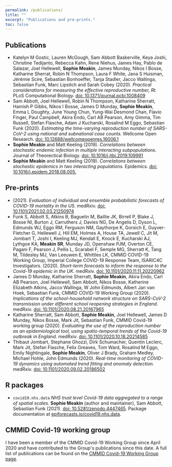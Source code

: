 ```yaml
---
permalink: /publications/
title: ""
excerpt: "Publications and pre-prints."
toc: false
---
```


## Publications

* Katelyn M Gostic, Lauren McGough, Sam Abbott Baskerville, Keya Joshi, Christine Tedijanto, Rebecca Kahn, Rene Niehus, James Hay, Pablo de Salazar, Joel Hellewell, **Sophie Meakin**, James Munday, Nikos I Bosse, Katharine Sherrat, Robin N Thompson, Laura F White, Jana S Huisman, Jérémie Scire, Sebastian Bonhoeffer, Tanja Stadler, Jacco Wallinga, Sebastian Funk, Marc Lipsitch and Sarah Cobey (2020). _Practical considerations for measuring the effective reproductive number, Rt._ PLoS Computational Biology. [doi: 10.1371/journal.pcbi.1008409](https://doi.org/10.1371/journal.pcbi.1008409)
* Sam Abbott, Joel Hellewell, Robin N Thompson, Katharine Sherratt, Hamish P Gibbs, Nikos I Bosse, James D Munday, **Sophie Meakin**, Emma L Doughty, June Young Chun, Yung-Wai Desmond Chan, Flavio Finger, Paul Campbell, Akira Endo, Carl AB Pearson, Amy Gimma, Tim Russell, Stefan Flasche, Adam J Kucharski, Rosalind M Eggo, Sebastian Funk (2020). _Estimating the time-varying reproduction number of SARS-CoV-2 using national and subnational case counts._ Wellcome Open Research. [doi: 10.12688/wellcomeopenres.16006.1](https://doi.org/10.12688/wellcomeopenres.16006.1)
* **Sophie Meakin** and Matt Keeling (2019). _Correlations between stochastic endemic infection in multiple interacting subpopulations._ Journal of Theorectical Biology. [doi: 10.1016/j.jtbi.2019.109991](https://doi.org/10.1016/j.jtbi.2019.109991)
* **Sophie Meakin** and Matt Keeling (2019). _Correlations between stochastic epidemics in two interacting populations._ Epidemics. [doi: 10.1016/j.epidem.2018.08.005.](https://doi.org/10.1016/j.epidem.2018.08.005.)


## Pre-prints

* (2021). _Evaluation of individual and ensemble probabilistic forecasts of COVID-19 mortality in the US._ medRxiv. [doi: 10.1101/2021.02.03.21250974](https://doi.org/10.1101/2021.02.03.21250974)
* Funk S, Abbott S, Atkins B, Baguelin M, Baillie JK, Birrell P, Blake J, Bosse NI, Burton J, Carruthers J, Davies NG, De Angelis D, Dyson L, Edmunds WJ, Eggo RM, Ferguson NM, Gaythorpe K, Gorsich E, Guyver-Fletcher G, Hellewell J, Hill EM, Holmes A, House TA, Jewell C, Jit M, Jombart T, Joshi I, Keeling MJ, Kendall E, Knock E, Kucharski AJ, Lythgoe KA, **Meakin SR**, Munday JD, Openshaw PJM, Overton CE, Pagani F, Pearson J, Pellis L, Scarabel F, Semple MG, Sherratt K, Tang M, Tildesley MJ, Van Leeuwen E, Whittles LK, CMMID COVID-19 Working Group, Imperial College COVID-19 Response Team, ISARIC4C Investigators. (2020). _Short-term forecasts to inform the response to the Covid-19 epidemic in the UK._ medRxiv. [doi: 10.1101/2020.11.11.20220962 ](https://doi.org/10.1101/2020.11.11.20220962)
* James D Munday, Katharine Sherratt, **Sophie Meakin**, Akira Endo, Carl AB Pearson, Joel Hellewell, Sam Abbott, Nikos Bosse, Katherine Elizabeth Atkins, Jacco Wallinga, W John Edmunds, Albert Jan van Hoek, Sebastian Funk, CMMID COVID-19 Working Group (2020). _Implications of the school-household network structure on SARS-CoV-2 transmission under different school reopening strategies in England._ medRxiv. [doi: 10.1101/2020.08.21.20167965](https://doi.org/10.1101/2020.08.21.20167965)
* Katharine Sherratt, Sam Abbott, **Sophie Meakin**, Joel Hellewell, James D Munday, Nikos Bosse, Mark Jit, Sebastian Funk, CMMID Covid-19 working group (2020). _Evaluating the use of the reproduction number as an epidemiological tool, using spatio-temporal trends of the Covid-19 outbreak in England._ medRxiv. [doi: 10.1101/2020.10.18.20214585](https://doi.org/10.1101/2020.10.18.20214585)
* Thibaut Jombart, Stephane Ghozzi, Dirk Schumacher, Quentin Leclerc, Mark Jit, Stefan Flasche, Felix Greaves, Tom Ward, Rosalind M Eggo, Emily Nightingale, **Sophie Meakin**, Oliver J Brady, Graham Medley, Michael Hohle, John Edmunds (2020). _Real-time monitoring of COVID-19 dynamics using automated trend fitting and anomaly detection._ medRxiv. [doi: 10.1101/2020.09.02.20186502](https://doi.org/10.1101/2020.09.02.20186502)


## R packages

* `covid19.nhs.data` _NHS trust level Covid-19 data aggregated to a range of spatial scales._ **Sophie Meakin** (author and maintainer), Sam Abbott, Sebastian Funk (2021). [doi: 10.5281/zenodo.4447465](https://doi.org/10.5281/zenodo.4447465). Package documentation at [epiforecasts.io/covid19.nhs.data](https://epiforecasts.io/covid19.nhs.data/).


## CMMID Covid-19 working group

I have been a member of the CMMID Covid-19 Working Group since April 2020 and have contributed to the Group's publications since this date. A full list of publications can be found on the [CMMID Covid-19 Working Group page](https://cmmid.github.io/topics/covid19/).

